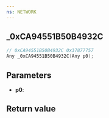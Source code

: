 ```yaml
---
ns: NETWORK
---
```

## _0xCA94551B50B4932C

```c
// 0xCA94551B50B4932C 0x37877757
Any _0xCA94551B50B4932C(Any p0);
```


## Parameters
* **p0**: 

## Return value
